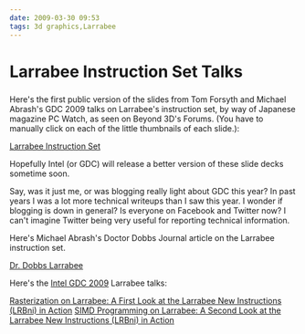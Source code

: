 ```yaml
---
date: 2009-03-30 09:53
tags: 3d graphics,Larrabee
---
```


# Larrabee Instruction Set Talks

###

Here's the first public version of the slides from Tom Forsyth and Michael
Abrash's GDC 2009 talks on Larrabee's instruction set, by way of Japanese
magazine PC Watch, as seen on Beyond 3D's Forums. (You have to manually click
on each of the little thumbnails of each slide.):

[Larrabee Instruction Set](http://pc.watch.impress.co.jp/docs/2009/0330/kaigai498.htm)

Hopefully Intel
(or GDC) will release a better version of these slide decks sometime soon.

Say, was it just me, or was blogging really light about GDC this year? In past
years I was a lot more technical writeups than I saw this year. I wonder if
blogging is down in general? Is everyone on Facebook and Twitter now? I can't
imagine Twitter being very useful for reporting technical information.

Here's Michael Abrash's Doctor Dobbs Journal article on the Larrabee instruction set.

[Dr. Dobbs Larrabee](http://www.ddj.com/hpc-high-performance-computing/216402188)

Here's the
[Intel GDC 2009](http://software.intel.com/en-us/articles/intel-at-gdc/)
Larrabee talks:

[Rasterization on Larrabee: A First Look at the Larrabee New Instructions (LRBni) in Action](http://software.intel.com/file/15542)
[SIMD Programming on Larrabee: A Second Look at the Larrabee New Instructions (LRBni) in Action](http://software.intel.com/file/15545)
